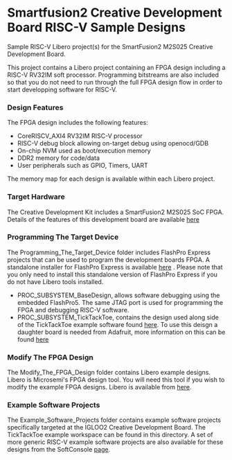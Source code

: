 # Smartfusion2 Creative Development Board RISC-V Sample Designs 
Sample RISC-V Libero project(s) for the SmartFusion2 M2S025 Creative Development Board.

This project contains a Libero project containing an FPGA design including a RISC-V RV32IM soft processor. Programming bitstreams are also included so that you do not need to run through the full FPGA design flow in order to start developping software for RISC-V.

### Design Features
The FPGA design includes the following features:
* CoreRISCV_AXI4 RV32IM RISC-V processor
* RISC-V debug block allowing on-target debug using openocd/GDB
* On-chip NVM used as boot/execution memory
* DDR2 memory for code/data
* User peripherals such as GPIO, Timers, UART

The memory map for each design is available within each Libero project.

### Target Hardware
The Creative Development Kit includes a SmartFusion2 M2S025 SoC FPGA. Details of the features of this development board are available [here](https://www.microsemi.com/products/fpga-soc/design-resources/dev-kits/smartfusion2/future-creative-board)

### Programming The Target Device
The Programming_The_Target_Device folder includes FlashPro Express projects that can be used to program the development boards FPGA. A standalone installer for FlashPro Express is available [here](https://www.microsemi.com/products/fpga-soc/design-resources/programming/flashpro#software) . Please note that you only need to install this standalone version of FlashPro Express if you do not have Libero tools installed.

* PROC_SUBSYSTEM_BaseDesign, allows software debugging using the embedded FlashPro5. The same JTAG port is used for programming the FPGA and debugging RISC-V software.
* PROC_SUBSYSTEM_TickTackToe, contains the design used along side of the TickTackToe example software found [here](https://github.com/RISCV-on-Microsemi-FPGA/M2GL025-Creative-Board/tree/master/ExampleSoftware). To use this deisgn a daughter board is needed from Adafruit, more information on this can be found [here](https://www.adafruit.com/product/1651)


### Modify The FPGA Design 
The Modify_The_FPGA_Design folder contains Libero example designs. Libero is Microsemi's FPGA design tool. You will need this tool if you wish to modify the example FPGA designs. Libero is available from [here](https://www.microsemi.com/products/fpga-soc/design-resources/design-software/libero-soc#downloads).

### Example Software Projects
The Example_Software_Projects folder contains example software projects specifically targeted at the IGLOO2 Creative Development Board. The TickTackToe example workspace can be found in this directory.
A set of more generic RISC-V example software projects are also available for these designs from the SoftConsole [page](https://github.com/RISCV-on-Microsemi-FPGA/SoftConsole). 
